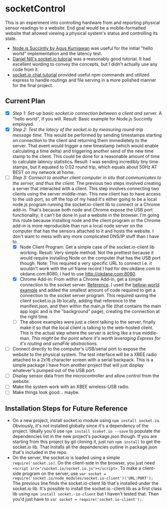socketControl
=============

This is an experiment into controlling hardware from and reporting physical sensor readings to a website. End goal would be a mobile-formatted website that allowed viewing a physical system's status and controlling its state.

+ [Node.js Succintly by Agus Kurniawan](https://www.syncfusion.com/resources/techportal/ebooks/nodejs) was useful for the initial "hello world" implementation and the latency test.
+ [Daniel Nill's socket.io tutorial](http://danielnill.com/nodejs-tutorial-with-socketio/) was a reasonably good tutorial. It had excellent wording to convey the concepts, but I didn't actually use any code from it.
+ [socket.io chat tutorial](http://socket.io/get-started/chat/) provided useful npm commands and utilized express to handle  routings and file serving in a more polished manner for the final project.

## Current Plan ##

+ [X] *Step 1: Set-up basic socket.io connection between a client and server.* A "hello world", if you will. Result: Basic example for Node.js Succintly employed.
+ [X] *Step 2: Test the latecy of the socket.io by measuring round-trip message time.* This would be performed by sending timestamps starting on connection to the client and returning them immedietely to the server. That event would trigger a new timestamp (which would enable calculating a time delta) and triggering another send of the new time stamp to the client. This could be done for a reasonable amount of time to calculate latency statistics. Result: I was sending incredibly tiny time stamps, but it equated to 0.02 round trip, which equals about 50Hz AT BEST on my network at home.
+ [ ] *Step 3: Connect to another client computer in situ that communicates to the server, and thus the client.* The previous two steps involved creating a server that interacted with a client. This step involves connecting two clients using the server middle-man. This new client has to have access to the usb port, so off the top of my head it's either going to be a local node.js program running the socket.io-client lib to connect or a Chrome add-in. That's because both node and Chrome expose the USB port functionality; it can't be done in just a website in the browser. I'm going this route because installing  node and the client program or the Chrome add-in is more reproducible than run a local node server on the computer that has the sensors attached to it and hosts the website. I don't want to mess with any more complicated DNS/IP stuff than I have to.
  + [X] Node Client Program: Get a simple case of the socket.io-client lib working. Result: Very simple method. Not the prettiest because it would require installing Node on the computer that has the USB port though. Note: This required a very specific URL to connect i.e. it wouldn't work with the url frame record I had for dev.okdane.com to okdane.com:8080, I had to use http://okdane.com:8080.
  + [X] Chrome Add-in: From within a Chrome Add-in, get a simple connection to the socket server. [Reference](https://developer.chrome.com/apps/first_app). I used the [hellow-world example](https://github.com/GoogleChrome/chrome-app-samples/tree/master/samples/hello-world) and added the smallest amount of code required to get a connection to the socket server program. This required saving the client socket.io.js lib locally, adding that reference to the manifest.json, and then within the main.js file (that contains the main app logic and is the "background" page), creating the connection at the right time.
  + [ ] The above examples were just a client talking to the server, finally make it so that the local client is talking to the web-hosted client. This is the actual step where the server is acting like a true middle-man. *This might be the point where it's worth leveraging Express for it's routing and sendFile abstractions.*
+ [ ] Connect directly to the computer's USB/serial port to expose the website to the physical system. The test interface will be a XBEE radio attached to a 2x16 character screen with a serial backpack. This is a simple package I have from another project that will just display whatever's pumped out of the USB port.
+ [ ] Display sensor data from the microcontroller and allow control from the website.
+ [ ] Make the system work with an XBEE wireless-USB radio.
+ [ ] Make things look good... maybe.

## Installation Steps for Future Reference ##

+ On a new project, install socket.io module using `npm install socket.io`. Obviously, it's not installed globally since it's a dependency of the project. Ideally you'd use `npm install scoket.io --save` to populate the dependencies list in the new project's package.json though. If you are starting from this project by git cloning it, just run `npm install` to get the socket.io lib. That installs all the dependencies outline in package.json that's included in the repo.
+ On the server, the socket.io is loaded using a simple `require('socket.io)`. On the client-side in the browser, you just need `<script src="/socket.io/socket.io.js"></script>`. To make a client-side program on the server, use `var socket = require('socket.io/node_modules/socket.io-client')('URL:PORT');` The previous line finds the socket.io-client lib that's installed under the socket.io lib. It's possible to install the socket.io.-client lib as a first class lib using `npm install socket.-io-client` but I haven't tested that. Then you'd just have to `var socket = require('socket.io-client');`.
